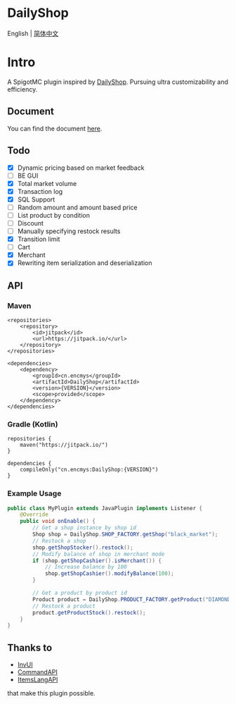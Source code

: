 # DailyShop

English | [简体中文](README_ZH_CN.md)

# Intro

A SpigotMC plugin inspired by [DailyShop](https://github.com/divios/DailyShop). Pursuing ultra customizability and efficiency.

## Document

You can find the document [here](https://docs.encmys.cn/s/ykdz-plugin-docs).

## Todo

- [x] Dynamic pricing based on market feedback
- [ ] BE GUI
- [x] Total market volume
- [x] Transaction log
- [x] SQL Support
- [ ] Random amount and amount based price
- [ ] List product by condition
- [ ] Discount
- [ ] Manually specifying restock results
- [x] Transition limit
- [ ] Cart
- [x] Merchant
- [x] Rewriting item serialization and deserialization

## API

### Maven

```
<repositories>
    <repository>
        <id>jitpack</id>
        <url>https://jitpack.io/</url>
    </repository>
</repositories>
```

```
<dependencies>
    <dependency>
        <groupId>cn.encmys</groupId>
        <artifactId>DailyShop</artifactId>
        <version>{VERSION}</version>
        <scope>provided</scope>
    </dependency>
</dependencies>
```

### Gradle (Kotlin)

```
repositories {
    maven("https://jitpack.io/")
}
```

```
dependencies {
    compileOnly("cn.encmys:DailyShop:{VERSION}")
}
```

### Example Usage

```java
public class MyPlugin extends JavaPlugin implements Listener {
    @Override
    public void onEnable() {
        // Get a shop instance by shop id
        Shop shop = DailyShop.SHOP_FACTORY.getShop("black_market");
        // Restock a shop
        shop.getShopStocker().restock();
        // Modify balance of shop in merchant mode
        if (shop.getShopCashier().isMerchant()) {
            // Increase balance by 100 
            shop.getShopCashier().modifyBalance(100);
        }

        // Get a product by product id
        Product product = DailyShop.PRODUCT_FACTORY.getProduct("DIAMOND_ORE");
        // Restock a product
        product.getProductStock().restock();
    }
}
```

## Thanks to

- [InvUI](https://github.com/NichtStudioCode/InvUI)
- [CommandAPI](https://github.com/JorelAli/CommandAPI)
- [ItemsLangAPI](https://github.com/Rubix327/ItemsLangAPI)

that make this plugin possible.